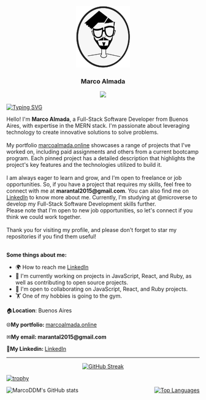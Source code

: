 <a name="readme-top"></a>

<div align="center">
  <img src="soyMarco.png" alt="logo" width="140"  height="auto" />
  <br/>
  <h3><b>Marco Almada</b></h3>
  <a href="https://www.github.com/MarcoDDM" target="_blank" rel="noreferrer"><img
src="https://img.shields.io/github/followers/MarcoDDM?logo=github&style=for-the-badge&color=0891b2&labelColor=1c1917" /></a>
</div>

[![Typing SVG](https://readme-typing-svg.herokuapp.com?font=sans+Latin&size=15&duration=6000&pause=1000&width=435&lines=%22The+obstacle+is+the+way.%22;+%22You+have+power+over+your+mind+-+not+outside+events.+Realize+this%2C+and+you+will+find+strength.%22;+%22The+happiness+of+your+life+depends+upon+the+quality+of+your+thoughts.%22)](https://git.io/typing-svg)


<div>Hello! I'm <b>Marco Almada</b>, a Full-Stack Software Developer from Buenos Aires, with expertise in the MERN stack. I'm passionate about leveraging technology to create innovative solutions to solve problems.</div><br>
<div>My portfolio <a href="http://www.marcoalmada.online">marcoalmada.online</a> showcases a range of projects that I've worked on, including paid assignments and others from a current bootcamp program. Each pinned project has a detailed description that highlights the project's key features and the technologies utilized to build it.</div><br>
I am always eager to learn and grow, and I'm open to freelance or job opportunities. So, if you have a project that requires my skills, feel free to connect with me at <b>marantal2015@gmail.com</b>. You can also find me on <a href="https://www.linkedin.com/in/marcoalmadaar">LinkedIn</a> to know more about me. Currently, I'm studying at @microverse to develop my Full-Stack Software Development skills further.</div><br>

<div>Please note that I'm open to new job opportunities, so let's connect if you think we could work together.</div><br>
<div>Thank you for visiting my profile, and please don't forget to star my repositories if you find them useful!</div><br>

<b>Some things about me:</b>
* 🌍 How to reach me [LinkedIn](https://www.linkedin.com/in/marcoalmadaar/)
* 🧠 I'm currently working on projects in JavaScript, React, and Ruby, as well as contributing to open source projects.
* 🤝 I'm open to collaborating on JavaScript, React, and Ruby projects.
* 🏋️ One of my hobbies is going to the gym.



<p>🏠<b>Location</b>: Buenos Aires</p>
<p>🌐<b>My portfolio: </b><a href="http://www.marcoalmada.online">marcoalmada.online</a></p>
<p>✉<b>My email: </b><b>marantal2015@gmail.com</b></p>
<p>💬<b>My Linkedin: </b><a href="https://www.linkedin.com/in/marcoalmadaar">LinkedIn</a></p>

<hr>
<p align="center">
  <a href="https://git.io/streak-stats">
    <img src="https://streak-stats.demolab.com?user=MarcoDDM&date_format=M%20j%5B%2C%20Y%5D" alt="GitHub Streak">
  </a>
</p>

[![trophy](https://github-profile-trophy.vercel.app/?username=MarcoDDM&row=2&column=4)](https://github.com/MarcoDDM/github-profile-trophy)

<div style="display:flex; justify-content:space-between">
  <img src="https://github-readme-stats.vercel.app/api?username=MarcoDDM&show_icons=true&theme=transparent" alt="MarcoDDM's GitHub stats" title="MarcoDDM's GitHub stats" width="45%">
  <a href="https://github.com/MarcoDDM">
    <img src="https://github-readme-stats.vercel.app/api/top-langs/?username=MarcoDDM&langs_count=10&title_color=0891b2&text_color=000000&icon_color=0891b2&bg_color=00000000&hide_border=true&locale=en&custom_title=Top%20%Languages&hide=html" alt="Top Languages" width="45%">
  </a>
</div>



